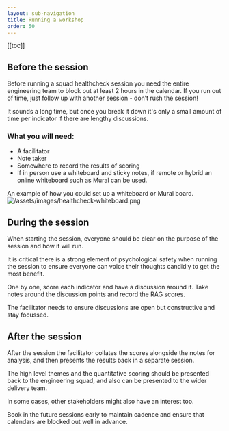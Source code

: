 ```yaml
---
layout: sub-navigation
title: Running a workshop
order: 50
---
```


[[toc]]

## Before the session
Before running a squad healthcheck session you need the entire engineering team to block out at least 2 hours in the calendar. If you run out of time, just follow up with another session - don’t rush the session!

It sounds a long time, but once you break it down it's only a small amount of time per indicator if there are lengthy discussions.

### What you will need:
- A facilitator
- Note taker
- Somewhere to record the results of scoring
- If in person use a whiteboard and sticky notes, if remote or hybrid an online whiteboard such as Mural can be used.

An example of how you could set up a whiteboard or Mural board.
![/assets/images/healthcheck-whiteboard.png](/assets/images/healthcheck-whiteboard.png)

## During the session
When starting the session, everyone should be clear on the purpose of the session and how it will run.

It is critical there is a strong element of psychological safety when running the session to ensure everyone can voice their thoughts candidly to get the most benefit.

One by one, score each indicator and have a discussion around it. Take notes around the discussion points and record the RAG scores.

The facilitator needs to ensure discussions are open but constructive and stay focussed.

## After the session
After the session the facilitator collates the scores alongside the notes for analysis, and then presents the results back in a separate session.

The high level themes and the quantitative scoring should be presented back to the engineering squad, and also can be presented to the wider delivery team.

In some cases, other stakeholders might also have an interest too.

Book in the future sessions early to maintain cadence and ensure that calendars are blocked out well in advance.
